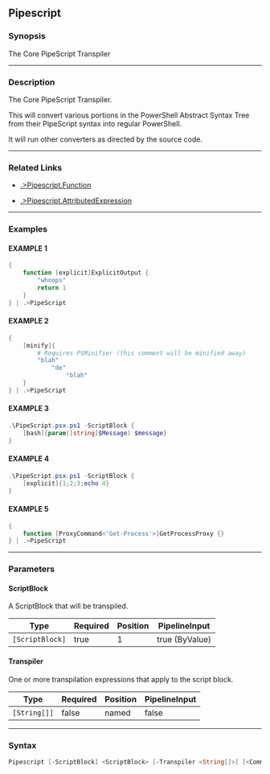 Pipescript
----------




### Synopsis
The Core PipeScript Transpiler



---


### Description

The Core PipeScript Transpiler.

This will convert various portions in the PowerShell Abstract Syntax Tree from their PipeScript syntax into regular PowerShell.

It will run other converters as directed by the source code.



---


### Related Links
* [.>Pipescript.Function](.>Pipescript.Function.md)



* [.>Pipescript.AttributedExpression](.>Pipescript.AttributedExpression.md)





---


### Examples
#### EXAMPLE 1
```PowerShell
{
    function [explicit]ExplicitOutput {
        "whoops"
        return 1
    }
} | .>PipeScript
```

#### EXAMPLE 2
```PowerShell
{        
    [minify]{
        # Requires PSMinifier (this comment will be minified away)
        "blah"
            "de"
                "blah"
    }
} | .>PipeScript
```

#### EXAMPLE 3
```PowerShell
.\PipeScript.psx.ps1 -ScriptBlock {
    [bash]{param([string]$Message) $message}
}
```

#### EXAMPLE 4
```PowerShell
.\PipeScript.psx.ps1 -ScriptBlock {
    [explicit]{1;2;3;echo 4} 
}
```

#### EXAMPLE 5
```PowerShell
{
    function [ProxyCommand<'Get-Process'>]GetProcessProxy {}
} | .>PipeScript
```



---


### Parameters
#### **ScriptBlock**

A ScriptBlock that will be transpiled.






|Type           |Required|Position|PipelineInput |
|---------------|--------|--------|--------------|
|`[ScriptBlock]`|true    |1       |true (ByValue)|



#### **Transpiler**

One or more transpilation expressions that apply to the script block.






|Type        |Required|Position|PipelineInput|
|------------|--------|--------|-------------|
|`[String[]]`|false   |named   |false        |





---


### Syntax
```PowerShell
Pipescript [-ScriptBlock] <ScriptBlock> [-Transpiler <String[]>] [<CommonParameters>]
```

